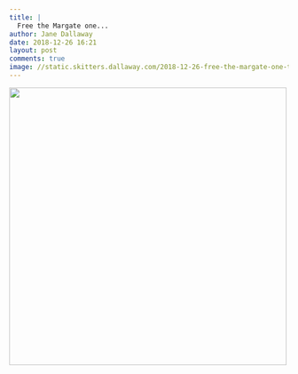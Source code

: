 ```yaml
---
title: |
  Free the Margate one...
author: Jane Dallaway
date: 2018-12-26 16:21
layout: post
comments: true
image: //static.skitters.dallaway.com/2018-12-26-free-the-margate-one-thumb-1-IMG-8192.JPG
---
```


<div>
        <a href="//static.skitters.dallaway.com/2018-12-26-free-the-margate-one-fullsize-1-IMG-8192.JPG">
          <img src="//static.skitters.dallaway.com/2018-12-26-free-the-margate-one-thumb-1-IMG-8192.JPG" width="500" height="500"/>
        </a>
      </div>


  
      